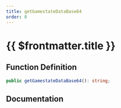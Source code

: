 ```yaml
---
title: getGamestateDataBase64
order: 0
---
```


# {{ $frontmatter.title }}

## Function Definition

```ts
public getGamestateDataBase64(): string;
```

## Documentation

<!--@include: ./parts/getGamestateDataBase64.md-->
